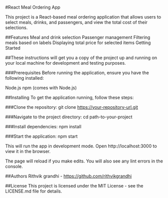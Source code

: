 #React Meal Ordering App

This project is a React-based meal ordering application that allows users to select meals, drinks, and passengers, and view the total cost of their selections.

##Features
Meal and drink selection
Passenger management
Filtering meals based on labels
Displaying total price for selected items
Getting Started


##These instructions will get you a copy of the project up and running on your local machine for development and testing purposes.

###Prerequisites
Before running the application, ensure you have the following installed:

Node.js
npm (comes with Node.js)

##Installing
To get the application running, follow these steps:

###Clone the repository:
git clone https://your-repository-url.git

###Navigate to the project directory:
cd path-to-your-project


###Install dependencies:
npm install

###Start the application:
npm start

This will run the app in development mode. Open http://localhost:3000 to view it in the browser.

The page will reload if you make edits. You will also see any lint errors in the console.


##Authors
Rithvik grandhi - https://github.com/rithvikgrandhi

##License
This project is licensed under the MIT License - see the LICENSE.md file for details.

